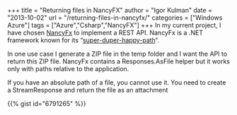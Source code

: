 +++
title = "Returning files in NancyFX"
author = "Igor Kulman"
date = "2013-10-02"
url = "/returning-files-in-nancyfx/"
categories = ["Windows Azure"]
tags = ["Azure","Csharp","NancyFX"]
+++
In my current project, I have chosen [NancyFx][1] to implement a REST API. NancyFx is a .NET framework known for its &#8220;[super-duper-happy-path][2]&#8220;. 

In one use case I generate a ZIP file in the temp folder and I want the API to return this ZIP file. NancyFx contains a Responses.AsFile helper but it works only with paths relative to the application. 

If you have an absolute path of a file, you cannot use it. You need to create a StreamResponse and return the file as an attachment

{{% gist id="6791265" %}}

<!--more-->

 [1]: http://nancyfx.org/
 [2]: https://github.com/NancyFx/Nancy/wiki/Introduction#the-super-duper-happy-path
